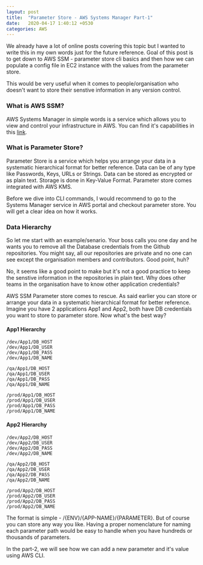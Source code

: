 ```yaml
---
layout: post
title:  "Parameter Store - AWS Systems Manager Part-1"
date:   2020-04-17 1:40:12 +0530
categories: AWS
---
```


We already have a lot of online posts covering this topic but I wanted to write this in my own words just for the future reference. Goal of this post is to get down to AWS SSM - parameter store cli basics and then how we can populate a config file in EC2 instance with the values from the parameter store. 

This would be very useful when it comes to people/organisation who doesn't want to store their senstive information in any version control. 

### What is AWS SSM?

AWS Systems Manager in simple words is a service which allows you to view and control your infrastructure in AWS. You can find it's capabilities in this [link](https://docs.aws.amazon.com/systems-manager/latest/userguide/features.html).

### What is Parameter Store?

Parameter Store is a service which helps you arrange your data in a systematic hierarchical format for better reference. Data can be of any type like Passwords, Keys, URLs or Strings. Data can be stored as encrypted or as plain text. Storage is done in Key-Value Format. Parameter store comes integrated with AWS KMS.


Before we dive into CLI commands, I would recommend to go to the Systems Manager service in AWS portal and checkout parameter store. You will get a clear idea on how it works.

### Data Hierarchy

So let me start with an example/senario. Your boss calls you one day and he wants you to remove all the Database credentials from the Github repositories. You might say, all our repositories are private and no one can see except the organisation members and contributors. Good point, huh?

No, it seems like a good point to make but it's not a good practice to keep the senstive information in the repositories in plain text. Why does other teams in the organisation have to know other application credentials?

AWS SSM Parameter store comes to rescue. As said earlier you can store or arrange your data in a systematic hierarchical format for better reference. Imagine you have 2 applications App1 and App2, both have DB credentials you want to store to parameter store. Now what's the best way?

#### App1 Hierarchy
```
/dev/App1/DB_HOST
/dev/App1/DB_USER
/dev/App1/DB_PASS
/dev/App1/DB_NAME

/qa/App1/DB_HOST
/qa/App1/DB_USER
/qa/App1/DB_PASS
/qa/App1/DB_NAME

/prod/App1/DB_HOST
/prod/App1/DB_USER
/prod/App1/DB_PASS
/prod/App1/DB_NAME
```

#### App2 Hierarchy
```
/dev/App2/DB_HOST
/dev/App2/DB_USER
/dev/App2/DB_PASS
/dev/App2/DB_NAME

/qa/App2/DB_HOST
/qa/App2/DB_USER
/qa/App2/DB_PASS
/qa/App2/DB_NAME

/prod/App2/DB_HOST
/prod/App2/DB_USER
/prod/App2/DB_PASS
/prod/App2/DB_NAME
```

The format is simple - /{ENV}/{APP-NAME}/{PARAMETER}. But of course you can store any way you like. Having a proper nomenclature for naming each parameter path would be easy to handle when you have hundreds or thousands of parameters.

In the part-2, we will see how we can add a new parameter and it's value using AWS CLI.